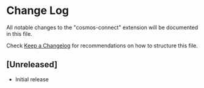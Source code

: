 # Change Log

All notable changes to the "cosmos-connect" extension will be documented in this file.

Check [Keep a Changelog](http://keepachangelog.com/) for recommendations on how to structure this file.

## [Unreleased]

- Initial release